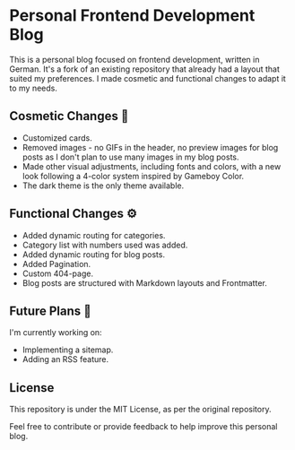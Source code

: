 # Personal Frontend Development Blog

This is a personal blog focused on frontend development, written in German. It's a fork of an existing repository that already had a layout that suited my preferences. I made cosmetic and functional changes to adapt it to my needs.

## Cosmetic Changes 💄
- Customized cards.
- Removed images - no GIFs in the header, no preview images for blog posts as I don't plan to use many images in my blog posts.
- Made other visual adjustments, including fonts and colors, with a new look following a 4-color system inspired by Gameboy Color.
- The dark theme is the only theme available.

## Functional Changes ⚙️
- Added dynamic routing for categories.
- Category list with numbers used was added.
- Added dynamic routing for blog posts.
- Added Pagination.
- Custom 404-page.
- Blog posts are structured with Markdown layouts and Frontmatter.

## Future Plans 📝
I'm currently working on:
- Implementing a sitemap.
- Adding an RSS feature.

## License
This repository is under the MIT License, as per the original repository.

Feel free to contribute or provide feedback to help improve this personal blog. 

